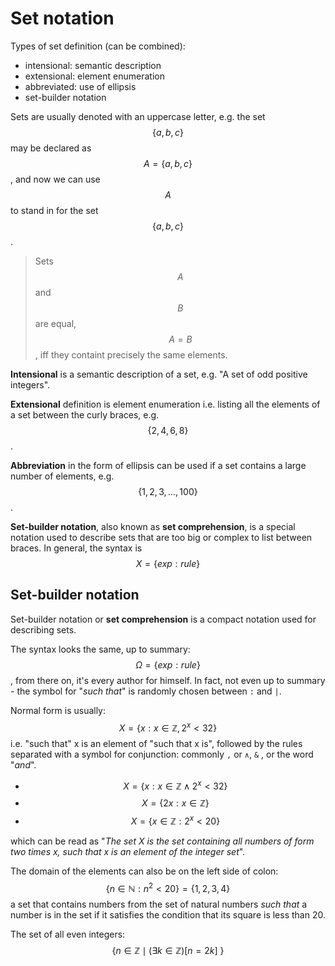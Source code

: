 # Set notation

Types of set definition (can be combined):
- intensional: semantic description
- extensional: element enumeration
- abbreviated: use of ellipsis
- set-builder notation

Sets are usually denoted with an uppercase letter, e.g. the set $$\{a,b,c\}$$ may be declared as $$A=\{a,b,c\}$$, and now we can use $$A$$ to stand in for the set $$\{a,b,c\}$$.

> Sets $$A$$ and $$B$$ are equal, $$A = B$$, iff they containt precisely the same elements.

**Intensional** is a semantic description of a set, e.g. "A set of odd positive integers".

**Extensional** definition is element enumeration i.e. listing all the elements of a set between the curly braces, e.g. $$\{2,4,6,8\}$$.

**Abbreviation** in the form of ellipsis can be used if a set contains a large number of elements, e.g. $$\{1,2,3,...,100\}$$.

__Set-builder notation__, also known as __set comprehension__, is a special notation used to describe sets that are too big or complex to list between braces. In general, the syntax is $$X=\{exp:rule\}$$


## Set-builder notation

Set-builder notation or __set comprehension__ is a compact notation used for describing sets.

The syntax looks the same, up to summary: $$\Omega=\{exp:rule\}$$, from there on, it's every author for himself. In fact, not even up to summary - the symbol for "_such that_" is randomly chosen between `:` and `|`.

Normal form is usually: $$X=\{x:x \in \mathbb{Z}, 2^x<32\}$$ i.e. "such that" x is an element of 
"such that x is", followed by the rules separated with a symbol for conjunction: commonly `,` or `∧`, `&` , or the word "_and_".

- $$X=\{x:x \in \mathbb{Z} ∧ 2^x<32\}$$
- $$X=\{2x:x \in \mathbb{Z}\}$$
- $$X=\{x \in \mathbb{Z}: 2^x<20\}$$


which can be read as "_The set X is the set containing all numbers of form two times x, such that x is an element of the integer set_".

The domain of the elements can also be on the left side of colon:
$$\{n \in \mathbb{N} : n^2 < 20\} = \{ 1, 2, 3, 4 \}$$
a set that contains numbers from the set of natural numbers _such that_ a number is in the set if it satisfies the condition that its square is less than 20.

The set of all even integers:
$$\{n\in \mathbb {Z} \mid (\exists k\in \mathbb {Z} )[n=2k]\ \}$$
